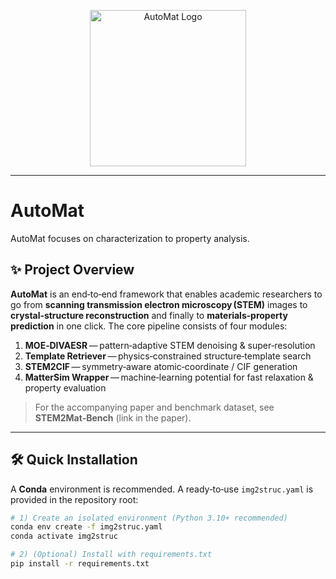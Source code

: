 <p align="center">
  <img src="https://github.com/yyt-2378/AutoMat/blob/main/AutoMat_Logo.png" alt="AutoMat Logo" width="250"/>
</p>

---
# AutoMat
AutoMat focuses on characterization to property analysis.

## ✨ Project Overview

**AutoMat** is an end‑to‑end framework that enables academic researchers to go from **scanning transmission electron microscopy (STEM)** images to **crystal‑structure reconstruction** and finally to **materials‑property prediction** in one click. The core pipeline consists of four modules:

1. **MOE‑DIVAESR** — pattern‑adaptive STEM denoising & super‑resolution
2. **Template Retriever** — physics‑constrained structure‑template search
3. **STEM2CIF** — symmetry‑aware atomic‑coordinate / CIF generation
4. **MatterSim Wrapper** — machine‑learning potential for fast relaxation & property evaluation

> For the accompanying paper and benchmark dataset, see **STEM2Mat‑Bench** (link in the paper).

---

## 🛠️ Quick Installation

A **Conda** environment is recommended. A ready‑to‑use `img2struc.yaml` is provided in the repository root:

```bash
# 1) Create an isolated environment (Python 3.10+ recommended)
conda env create -f img2struc.yaml
conda activate img2struc

# 2) (Optional) Install with requirements.txt
pip install -r requirements.txt
```


